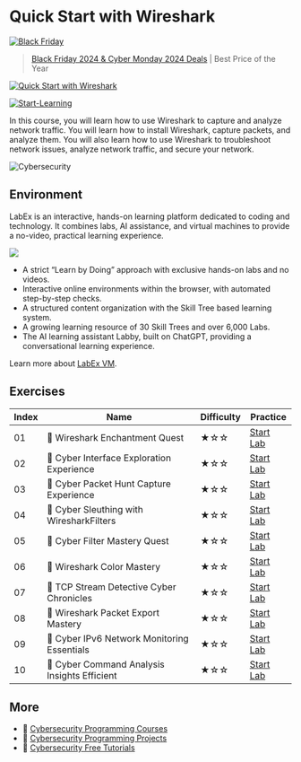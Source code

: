# Quick Start with Wireshark

[![Black Friday](https://file.labex.io/images/labex-bf24.png)](https://labex.io/pricing)

> [Black Friday 2024 & Cyber Monday 2024 Deals](https://labex.io/pricing) | Best Price of the Year

[![Quick Start with Wireshark](https://cover-creator.appbot.io/quick-start-with-wireshark.png)](https://labex.io/courses/quick-start-with-wireshark)

[![Start-Learning](https://img.shields.io/badge/Start-Learning-whitesmoke?style=for-the-badge)](https://labex.io/courses/quick-start-with-wireshark)

In this course, you will learn how to use Wireshark to capture and analyze network traffic. You will learn how to install Wireshark, capture packets, and analyze them. You will also learn how to use Wireshark to troubleshoot network issues, analyze network traffic, and secure your network.

![Cybersecurity](https://img.shields.io/badge/Cybersecurity-whitesmoke?style=for-the-badge&logo=cybersecurity)


## Environment

LabEx is an interactive, hands-on learning platform dedicated to coding and technology. It combines labs, AI assistance, and virtual machines to provide a no-video, practical learning experience.

![](https://tutorial-screenshot.getvm.io/images/vm-1725247253.png)

- A strict “Learn by Doing” approach with exclusive hands-on labs and no videos.
- Interactive online environments within the browser, with automated step-by-step checks.
- A structured content organization with the Skill Tree based learning system.
- A growing learning resource of 30 Skill Trees and over 6,000 Labs.
- The AI learning assistant Labby, built on ChatGPT, providing a conversational learning experience.

Learn more about [LabEx VM](https://support.labex.io/using-labex/virtual-machine).

## Exercises

|   Index | Name                                        | Difficulty   | Practice                                                                                                                          |
|---------|---------------------------------------------|--------------|-----------------------------------------------------------------------------------------------------------------------------------|
|      01 | 📖 Wireshark Enchantment Quest               | ★☆☆          | <a target='_blank' href='https://labex.io/tutorials/cybersecurity-wireshark-enchantment-quest-415947'>Start Lab</a>               |
|      02 | 📖 Cyber Interface Exploration Experience    | ★☆☆          | <a target='_blank' href='https://labex.io/tutorials/cybersecurity-cyber-interface-exploration-experience-415949'>Start Lab</a>    |
|      03 | 📖 Cyber Packet Hunt Capture Experience      | ★☆☆          | <a target='_blank' href='https://labex.io/tutorials/cybersecurity-cyber-packet-hunt-capture-experience-415956'>Start Lab</a>      |
|      04 | 📖 Cyber Sleuthing with WiresharkFilters     | ★☆☆          | <a target='_blank' href='https://labex.io/tutorials/cybersecurity-cyber-sleuthing-with-wiresharkfilters-415944'>Start Lab</a>     |
|      05 | 📖 Cyber Filter Mastery Quest                | ★☆☆          | <a target='_blank' href='https://labex.io/tutorials/cybersecurity-cyber-filter-mastery-quest-415940'>Start Lab</a>                |
|      06 | 📖 Wireshark Color Mastery                   | ★☆☆          | <a target='_blank' href='https://labex.io/tutorials/cybersecurity-wireshark-color-mastery-415941'>Start Lab</a>                   |
|      07 | 📖 TCP Stream Detective Cyber Chronicles     | ★☆☆          | <a target='_blank' href='https://labex.io/tutorials/cybersecurity-tcp-stream-detective-cyber-chronicles-415946'>Start Lab</a>     |
|      08 | 📖 Wireshark Packet Export Mastery           | ★☆☆          | <a target='_blank' href='https://labex.io/tutorials/cybersecurity-wireshark-packet-export-mastery-415945'>Start Lab</a>           |
|      09 | 📖 Cyber IPv6 Network Monitoring Essentials  | ★☆☆          | <a target='_blank' href='https://labex.io/tutorials/cybersecurity-cyber-ipv6-network-monitoring-essentials-415950'>Start Lab</a>  |
|      10 | 📖 Cyber Command Analysis Insights Efficient | ★☆☆          | <a target='_blank' href='https://labex.io/tutorials/cybersecurity-cyber-command-analysis-insights-efficient-415942'>Start Lab</a> |

## More

- 🔗 [Cybersecurity Programming Courses](https://github.com/labex-labs/awesome-programming-courses)
- 🔗 [Cybersecurity Programming Projects](https://github.com/labex-labs/awesome-programming-projects)
- 🔗 [Cybersecurity Free Tutorials](https://github.com/labex-labs/cybersecurity-free-tutorials)

